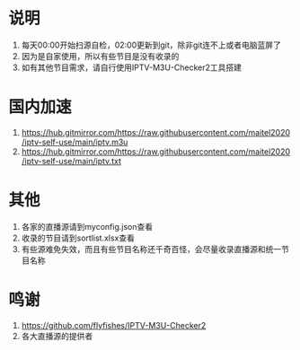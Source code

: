# 说明
1. 每天00:00开始扫源自检，02:00更新到git，除非git连不上或者电脑蓝屏了
2. 因为是自家使用，所以有些节目是没有收录的
3. 如有其他节目需求，请自行使用IPTV-M3U-Checker2工具搭建

# 国内加速
1. https://hub.gitmirror.com/https://raw.githubusercontent.com/maitel2020/iptv-self-use/main/iptv.m3u
2. https://hub.gitmirror.com/https://raw.githubusercontent.com/maitel2020/iptv-self-use/main/iptv.txt

# 其他
1. 各家的直播源请到myconfig.json查看
2. 收录的节目请到sortlist.xlsx查看
3. 有些源难免失效，而且有些节目名称还千奇百怪，会尽量收录直播源和统一节目名称

# 鸣谢
1. https://github.com/flyfishes/IPTV-M3U-Checker2
2. 各大直播源的提供者
